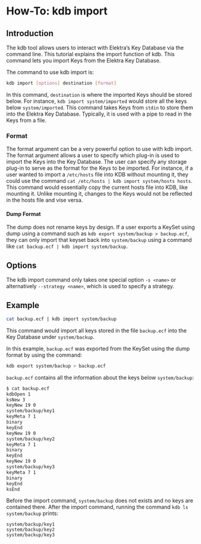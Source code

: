 # How-To: kdb import

## Introduction

The kdb tool allows users to interact with Elektra’s Key Database via the command line.
This tutorial explains the import function of kdb. This command lets you import Keys from
the Elektra Key Database.

The command to use kdb import is:

```sh
kdb import [options] destination [format]
```

In this command, `destination` is where the imported Keys should be stored below. For
instance, `kdb import system/imported` would store all the keys below
`system/imported`. This command takes Keys from `stdin` to store them into the Elektra
Key Database. Typically, it is used with a pipe to read in the Keys from a file.

### Format

The format argument can be a very powerful option to use with kdb import.
The format argument allows a user to specify which plug-in is used to import the
Keys into the Key Database. The user can specify any storage plug-in to serve as the
format for the Keys to be imported. For instance, if a user wanted to import a `/etc/hosts`
file into KDB without mounting it, they could use the command `cat /etc/hosts | kdb import system/hosts hosts`.
This command would essentially copy the current hosts file into KDB, like mounting it. Unlike mounting it,
changes to the Keys would not be reflected in the hosts file and vise versa.

#### Dump Format

The dump does not rename keys by design. If a user exports a KeySet using dump
using a command such as `kdb export system/backup > backup.ecf`, they can only import that keyset back into
`system/backup` using a command like `cat backup.ecf | kdb import system/backup`.

## Options

The kdb import command only takes one special option `-s <name>` or alternatively `--strategy <name>`, which is used to specify a strategy.

## Example

```sh
cat backup.ecf | kdb import system/backup
```

This command would import all keys stored in the file `backup.ecf` into the Key Database under `system/backup`.

In this example, `backup.ecf` was exported from the KeySet using the dump format by using the command:

```sh
kdb export system/backup > backup.ecf
```

`backup.ecf` contains all the information about the keys below `system/backup`:

```sh
$ cat backup.ecf
kdbOpen 1
ksNew 3
keyNew 19 0
system/backup/key1
keyMeta 7 1
binary
keyEnd
keyNew 19 0
system/backup/key2
keyMeta 7 1
binary
keyEnd
keyNew 19 0
system/backup/key3
keyMeta 7 1
binary
keyEnd
ksEnd
```

Before the import command, `system/backup` does not exists and no keys are contained there.
After the import command, running the command `kdb ls system/backup` prints:

	system/backup/key1
	system/backup/key2
	system/backup/key3
